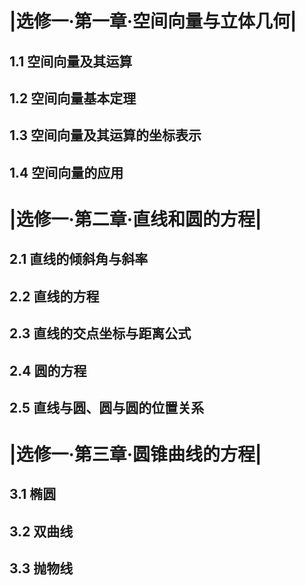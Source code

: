 <!--立体几何进阶-->

# |选修一·第一章·空间向量与立体几何|

## 1.1 空间向量及其运算

## 1.2 空间向量基本定理

## 1.3 空间向量及其运算的坐标表示

## 1.4 空间向量的应用

<!--解析几何开始-->

# |选修一·第二章·直线和圆的方程|

## 2.1 直线的倾斜角与斜率

## 2.2 直线的方程

## 2.3 直线的交点坐标与距离公式

## 2.4 圆的方程

## 2.5 直线与圆、圆与圆的位置关系

# |选修一·第三章·圆锥曲线的方程|

## 3.1 椭圆

## 3.2 双曲线

## 3.3 抛物线
